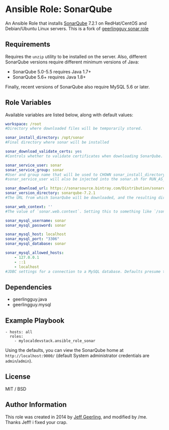 # Ansible Role: SonarQube

An Ansible Role that installs [SonarQube](http://www.sonarqube.org/) 7.2.1 on RedHat/CentOS and Debian/Ubuntu Linux servers. This is a fork of [geerlingguy sonar role](https://github.com/geerlingguy/ansible-role-sonar)

## Requirements

Requires the `unzip` utility to be installed on the server. Also, different SonarQube versions require different minimum versions of Java:

  - SonarQube 5.0-5.5 requires Java 1.7+
  - SonarQube 5.6+ requires Java 1.8+

Finally, recent versions of SonarQube also require MySQL 5.6 or later.

## Role Variables  

Available variables are listed below, along with default values:

```yaml
workspace: /root 
#Directory where downloaded files will be temporarily stored.

sonar_install_directory: /opt/sonar
#Final directory where sonar will be installed

sonar_download_validate_certs: yes
#Controls whether to validate certificates when downloading SonarQube.

sonar_service_user: sonar
sonar_service_group: sonar
#User and group name that will be used to CHOWN sonar_install_directory
#sonar_service_user will also be injected into the sonar.sh for RUN_AS_USER parameter

sonar_download_url: https://sonarsource.bintray.com/Distribution/sonarqube/sonarqube-7.2.1.zip"
sonar_version_directory: sonarqube-7.2.1
#The URL from which SonarQube will be downloaded, and the resulting directory name (should match the download archive, without the archive extension).

sonar_web_context: ''
#The value of `sonar.web.context`. Setting this to something like `/sonar` allows you to set the context where Sonar can be accessed (e.g. `hostname/sonar` instead of `hostname`).

sonar_mysql_username: sonar
sonar_mysql_password: sonar

sonar_mysql_host: localhost
sonar_mysql_port: "3306"
sonar_mysql_database: sonar

sonar_mysql_allowed_hosts:
    - 127.0.0.1
    - ::1
    - localhost
#JDBC settings for a connection to a MySQL database. Defaults presume the database resides on localhost and is only accessible on the SonarQube server itself.
```

## Dependencies

  - geerlingguy.java
  - geerlingguy.mysql

## Example Playbook

    - hosts: all
      roles:
        - mylocaldevstack.ansible_role_sonar

Using the defaults, you can view the SonarQube home at `http://localhost:9000/` (default System administrator credentials are `admin`/`admin`).

## License

MIT / BSD

## Author Information

This role was created in 2014 by [Jeff Geerling](https://www.jeffgeerling.com/), and modified by /me. Thanks Jeff! i fixed your crap.
